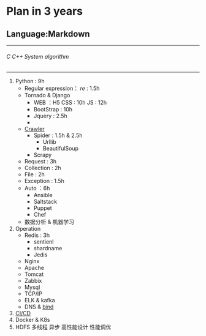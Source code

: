 # Plan in 3 years
## Language:Markdown
---
###### C C++ System algorithm
---
1. Python : 9h
   - Regular expression： *re* : 1.5h
   - Tornado & Django
      - WEB ：H5 CSS : 10h JS : 12h
      - BootStrap : 10h
      - Jquery : 2.5h
      - 
   - [Crawler](http://mp.weixin.qq.com/s/i_LRetBNXLHZWDipgGaJsg)
      + Spider : 1.5h & 2.5h
         - Urllib
         - BeautifulSoup 
      + Scrapy
   - Request : 3h
   - Collection : 2h
   - File : 2h
   - Exception : 1.5h
   - Auto ：6h
      + Ansible
      + Saltstack
      + Puppet
      + Chef
   - 数据分析 & 机器学习
2. Operation 
   - Redis : 3h
        + sentienl
        + shardname
        + Jedis
   - Nginx
   - Apache
   - Tomcat
   - Zabbix
   - Mysql
   - TCP/IP
   - ELK & kafka
   - DNS & [bind](https://mp.weixin.qq.com/s/uKfg5ATddOldRZ2C0j7FmA)
3. [CI/CD](https://www.mindtheproduct.com/2016/02/what-the-hell-are-ci-cd-and-devops-a-cheatsheet-for-the-rest-of-us/ )
4. Docker & K8s
5. HDFS 多线程 异步 高性能设计 性能调优
